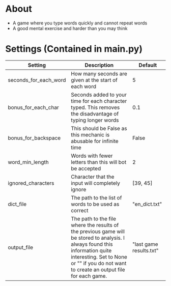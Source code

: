 # About
* A game where you type words quickly and cannot repeat words 
* A good mental exercise and harder than you may think

# Settings (Contained in main.py)
| Setting  | Description | Default |
| ------------- | ------------- | ------------- |
| seconds_for_each_word | How many seconds are given at the start of each word | 5 |
| bonus_for_each_char | Seconds added to your time for each character typed. This removes the disadvantage of typing longer words | 0.1 |
| bonus_for_backspace | This should be False as this mechanic is abusable for infinite time | False |
| word_min_length | Words with fewer letters than this will bot be accepted | 2 |
| ignored_characters | Character that the input will completely ignore | [39, 45] |
| dict_file | The path to the list of words to be used as correct | "en_dict.txt" |
| output_file | The path to the file where the results of the previous game will be stored to analysis. I always found this information quite interesting. Set to None or "" if you do not want to create an output file for each game. | "last game results.txt" |
